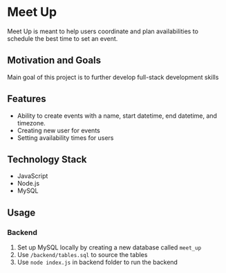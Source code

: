 # Meet Up

Meet Up is meant to help users coordinate and plan availabilities to schedule the best time to set an event.

## Motivation and Goals

Main goal of this project is to further develop full-stack development skills

## Features

- Ability to create events with a name, start datetime, end datetime, and timezone.
- Creating new user for events
- Setting availability times for users

## Technology Stack

- JavaScript
- Node.js
- MySQL

## Usage

### Backend

1. Set up MySQL locally by creating a new database called `meet_up`
2. Use `/backend/tables.sql` to source the tables
3. Use ``` node index.js ``` in backend folder to run the backend